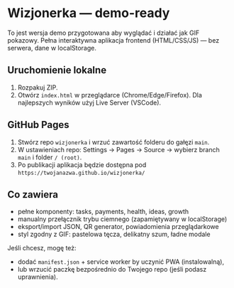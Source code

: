 
# Wizjonerka — demo-ready

To jest wersja demo przygotowana aby wyglądać i działać jak GIF pokazowy. Pełna interaktywna aplikacja frontend (HTML/CSS/JS) — bez serwera, dane w localStorage.

## Uruchomienie lokalne
1. Rozpakuj ZIP.
2. Otwórz `index.html` w przeglądarce (Chrome/Edge/Firefox). Dla najlepszych wyników użyj Live Server (VSCode).

## GitHub Pages
1. Stwórz repo `wizjonerka` i wrzuć zawartość folderu do gałęzi `main`.
2. W ustawieniach repo: Settings → Pages → Source → wybierz branch `main` i folder `/ (root)`.
3. Po publikacji aplikacja będzie dostępna pod `https://twojanazwa.github.io/wizjonerka/`

## Co zawiera
- pełne komponenty: tasks, payments, health, ideas, growth
- manualny przełącznik trybu ciemnego (zapamiętywany w localStorage)
- eksport/import JSON, QR generator, powiadomienia przeglądarkowe
- styl zgodny z GIF: pastelowa tęcza, delikatny szum, ładne modale

Jeśli chcesz, mogę też:
- dodać `manifest.json` + service worker by uczynić PWA (instalowalną),
- lub wrzucić paczkę bezpośrednio do Twojego repo (jeśli podasz uprawnienia).
